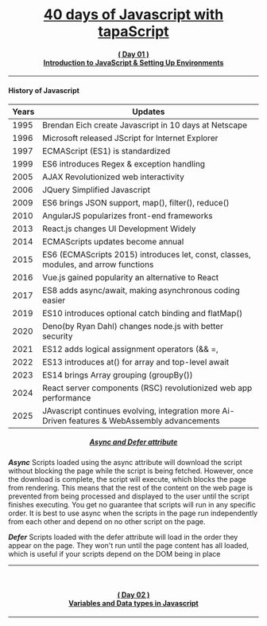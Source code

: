 
<h1 align="center">
<a href="https://youtu.be/t8QXF85YovE?si=zjC42Wpfv3a5hOOZ">40 days of Javascript with tapaScript</a>
</h1>



<h4 align="center">
<a href="https://youtu.be/t8QXF85YovE?si=MrfObrdkcZYiwgQ0">( Day 01 )</a>
<br>
<a  href="https://youtu.be/t8QXF85YovE?si=MrfObrdkcZYiwgQ0">Introduction to JavaScript & Setting Up Environments</a>

</h4>

***

#### **History of Javascript**
| Years | Updates |
|-----------------|---------------------------------|
|1995 | Brendan Eich create Javascript in 10 days at Netscape |
|1996|Microsoft released JScript for Internet Explorer|
|1997|ECMAScript (ES1) is standardized|
|1999|ES6 introduces Regex & exception handling|
|2005|AJAX Revolutionized web interactivity|
|2006|JQuery Simplified Javascript|
|2009|ES6 brings JSON support, map(), filter(), reduce()|
|2010|AngularJS popularizes front-end frameworks|
|2013|React.js changes UI Development Widely|
|2014|ECMAScripts updates become annual|
|2015|ES6 (ECMAScripts 2015) introduces let, const, classes, modules, and arrow functions|
|2016|Vue.js gained popularity an alternative to React|
|2017|ES8 adds async/await, making asynchronous coding easier|
|2019|ES10 introduces optional catch binding and flatMap()|
|2020|Deno(by Ryan Dahl) changes node.js with better security|
|2021|ES12 adds logical assignment operators (&& =, ||=, ??= )|
|2022|ES13 introduces at() for array and top-level await|
|2023|ES14 brings Array grouping (groupBy())|
|2024|React server components (RSC) revolutionized web app performance|
|2025|JAvascript continues evolving, integration more Ai-Driven features & WebAssembly advancements|

<h5 align="center">
<a href="https://developer.mozilla.org/en-US/docs/Web/HTML/Element/script" target="_blank" align="center">Async and Defer attribute</a>
</h5>
 
***Async*** Scripts loaded using the async attribute will download the script without blocking the page while the script is being fetched. However, once the download is complete, the script will execute, which blocks the page from rendering. This means that the rest of the content on the web page is prevented from being processed and displayed to the user until the script finishes executing. You get no guarantee that scripts will run in any specific order. It is best to use async when the scripts in the page run independently from each other and depend on no other script on the page.

***Defer*** Scripts loaded with the defer attribute will load in the order they appear on the page. They won't run until the page content has all loaded, which is useful if your scripts depend on the DOM being in place

*** 
<br>

<h4 align="center">
<a href="https://youtu.be/tVqy4Tw0i64?si=mXvkWoPFQZ-Bp2bM">( Day 02 )</a>
<br>
<a  href="https://youtu.be/tVqy4Tw0i64?si=mXvkWoPFQZ-Bp2bM">Variables and Data types in Javascript</a>
</h4>

***




